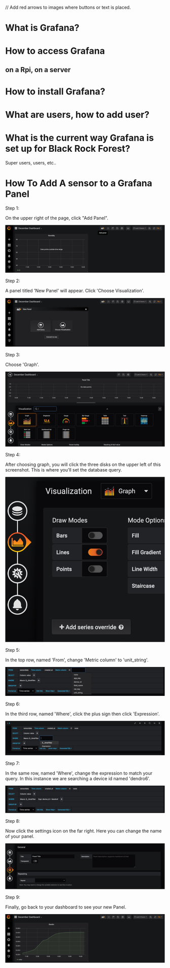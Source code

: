 // Add red arrows to images where buttons or text is placed. 

# What is Grafana?

# How to access Grafana
## on a Rpi, on a server

# How to install Grafana?

# What are users, how to add user?

# What is the current way Grafana is set up for Black Rock Forest?
Super users, users, etc..

# How To Add A sensor to a Grafana Panel
Step 1:

On the upper right of the page, click "Add Panel".

![GitHub Logo](./images/Grafana-Step-1.png "Add Panel")

Step 2:

A panel titled 'New Panel' will appear. Click 'Choose Visualization'.

![GitHub Logo](./images/Grafana-Step-2.png "Choose Visualization")

Step 3:

Choose 'Graph'.

![GitHub Logo](./images/Grafana-Step-3.png "Choose 'Graph'")

Step 4:

After choosing graph, you will click the three disks on the upper left of this screenshot. This is where you'll set the database query.

![GitHub Logo](./images/Grafana-Step-4.png "Click Queries")

Step 5:

In the top row, named 'From', change 'Metric column' to 'unit_string'.

![GitHub Logo](./images/Grafana-Step-5.png "Update 'From'")

Step 6:

In the third row, named 'Where', click the plus sign then click 'Expression'.

![GitHub Logo](./images/Grafana-Step-6.png "Update 'Where'")

Step 7:

In the same row, named 'Where', change the expression to match your query. In this instance we are searching a device id named 'dendro6'.

![GitHub Logo](./images/Grafana-Step-7.png "Update 'Where'")

Step 8:

Now click the settings icon on the far right. Here you can change the name of your panel.

![GitHub Logo](./images/Grafana-Step-8.png "Update panel name")

Step 9:

Finally, go back to your dashboard to see your new Panel.

![GitHub Logo](./images/Grafana-Step-9.png "View dashboard")




